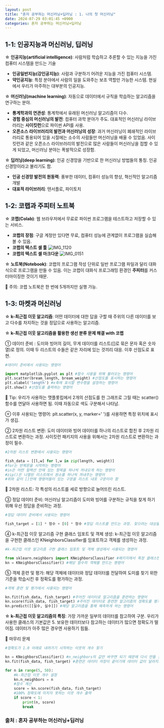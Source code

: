 ```yaml
---
layout: post
title: "혼자 공부하는 머신러닝+딥러닝 : 1. 나의 첫 머신러닝"
date: 2024-07-29 03:01:45 +0900
categories: 혼자 공부하는 머신러닝+딥러닝
---
```

## <span style= 'background-color: #f1f8ff'>1-1: 인공지능과 머신러닝, 딥러닝
☆ **인공지능(artificial intelligence)**: 사람처럼 학습하고 추론할 수 있는 지능을 가진 컴퓨터 시스템을 만드는 기술
- **인공일반지능(강인공지능)**: 사람과 구분하기 어려운 지능을 가진 컴퓨터 시스템.
- **약인공지능**: 특정 분야에서 사람의 일을 도와주는 보조 역할만 가능한 시스템. 현실에서 우리가 마주하는 대부분의 인공지능.

☆ **머신러닝(machine learning)**: 자동으로 데이터에서 규칙을 학습하는 알고리즘을 연구하는 분야.
- **통계학과의 연관성**: 통계학에서 유래된 머신러닝 알고리즘이 다수.
- **경험 중심의 머신러닝의 발전**: 컴퓨터 과학 분야가 주도. 대표적인 머신러닝 라이브러리는 **사이킷런**으로 파이썬 API를 사용.
- **오픈소스 라이브러리의 발전과 머신러닝의 성장**: 과거 머신러닝이 폐쇄적인 라이브러리로 통용되어 있을 시절에는 소수의 사람들만 머신러닝을 배울 수 있었음. 사이킷런과 같은 오픈소스 라이브러리의 발전으로 많은 사람들이 머신러닝을 접할 수 있게 되었고, 머신러닝 분야는 폭발적으로 성장함.

☆ **딥러닝(deep learning)**: 인공 신경망을 기반으로 한 머신러닝 방법들의 통칭. 인공 신경망이라고 불리기도 함.
- **인공 신경망 발전의 원동력**: 풍부한 데이터, 컴퓨터 성능의 향상, 혁신적인 알고리즘 개발
- **대표적 라이브러리**: 텐서플로, 파이토치

## <span style= 'background-color: #f1f8ff'>1-2: 코랩과 주피터 노트북
☆ **코랩(Colab)**: 웹 브라우저에서 무료로 파이썬 프로그램을 테스트하고 저장할 수 있는 서비스.
- **코랩의 장점**: 구글 계정만 있다면 무료, 컴퓨터 성능에 관계엾이 프로그램을 실습해 볼 수 있음.
- **코랩의 텍스트 셀 툴**
![IMG_1120](https://github.com/user-attachments/assets/d77a2c81-0f0a-4749-b60d-9cd854a58767)
- **코랩의 텍스트 셀 마크다운**
![IMG_0151](https://github.com/user-attachments/assets/42846dd4-c856-489c-af24-60f00fc767cc)



☆ **노트북(Notebook)**: 코랩의 프로그램 작성 단위로 일반 프로그램 파일과 달리 대화식으로 프로그램을 만들 수 있음. 이는 코랩이 대화식 프로그래밍 환경인 **주피터**를 커스터마이징한 것이기 때문.

🚨 주의: 코랩 노트북은 한 번에 5개까지만 실행 가능.

## <span style= 'background-color: #f1f8ff'>1-3: 마켓과 머신러닝
☆ **k-최근접 이웃 알고리즘**: 어떤 데이터에 대한 답을 구할 때 주위의 다른 데이터를 보고 다수를 차지하는 것을 정답으로 사용하는 알고리즘.

☆ **k-최근접 이웃 알고리즘을 활용한 생선 분류 문제 해결 with 코랩**


➀ 데이터 준비 : 도미와 빙어의 길이, 무게 데이터를 리스트([]로 묶은 문자 혹은 숫자열)로 정의. 이때 두 리스트의 수들은 같은 자리에 있는 것끼리 대응. 이후 산점도로 표현.
```python
#데이터 준비에서 사용되는 명령어

import matplotlib.pyplot as plt #함수 사용을 위해 불러오는 명령어
plt.scatter(bream_length, bream_weight) #산점도를 표시하는 명령어
plt.xlabel('length') #x축에 표시할 변수명을 설정하는 명령어
plt.show() #산점도를 출력하는 명령어
```
📌 Tip: 우리가 사용하는 맷플롯립에서 2개의 산점도를 한 그래프로 그릴 때는 scatter() 함수를 연달아 사용하면 됨. 이때 자동으로 색도 구분해서 나타남.

⊕ 이후 사용되는 명령어: plt.scatter(x, y, marker=' ')를 사용하면 특정 위치에 표시가 생김.

➁ 2차원 리스트 변환: 도미 데이터와 빙어 데이터를 하나의 리스트로 합친 후 2차원 리스트로 변환하는 과정. 사이킷런 패키지의 사용을 위해서는 2차원 리스트로 변환하는 과정이 필수.
```python
#2차원 리스트 변환에서 사용되는 명령어

fish_data = [[l,w] for l,w in zip(length, weight)]
#for는 반복문을 시작하는 명령어
#in은 어떤 컬렉션 안에 있는 항목을 하나씩 꺼내오게 하는 명령어
#zip()은 나열된 리스트에서 원소를 하나씩 꺼내주는 명령어
#위와 같이 []안에 명령어들이 있는 구문을 리스트 내포 구문이라 함
```
📌 2차원 리스트: 각 특성의 리스트를 세로 방향으로 늘어뜨린 리스트.

➂ 정답 데이터 준비: 머신러닝 알고리즘이 도미와 빙어를 구분하는 규칙을 찾게 하기 위해 우선 정답을 준비하는 과정.
```python
#정답 데이터 준비에서 사용되는 명령어

fish_target = [1] * 정수 + [0] * 정수 #정답 리스트를 만드는 과정. 찾으려는 대상을 1로 놓고 그 외의 것을 0으로 놓음
```
➃ k-최근접 이웃 알고리즘 구현 클래스 임포트 및 객체 생성: k-최근접 이웃 알고리즘을 구현한 클래스인 KNeighborsClassifier를 임포트하고 객체를 생성하는 과정.
```python
#k-최근접 이웃 알고리즘 구현 클래스 임포트 및 객체 생성에서 사용되는 명령어

from sklearn.neighbors import KNeighborsClassifier #패키지에서 특정 클래스만 임포트하는 명령어
kn = KNeighborsClassifier() #해당 함수의 객체를 만드는 명령어 
```
➄ 객체 훈련 및 평가: 해당 객체에 데이터와 정답 데이터를 전달하여 도미를 찾기 위한 기준을 학습시킨 후 정확도를 평가하는 과정.
```python
#객체 훈련 및 평가에서 사용되는 명령어

kn.fit(fish_data, fish_target) #주어진 데이터로 알고리즘을 훈련하는 명령어
kn.score(fish_data, fish_target) #주어진 데이터로 훈련한 알고리즘의 정확도를 평가하는 명령어. 0과 1사이의 값을 반환하며 1이 가장 정확함을 의미
kn.predict([[실수, 실수]]) #해당 알고리즘을 통해 예측하게 하는 명령어
```
☆ **k-최근접 이웃 알고리즘의 특징**: 가장 가까운 일부의 데이터를 참고하여 구분. 우리가 사용한 클래스의 기본값은 5. 보유한 데이터보다 참고하는 데이터가 많으면 정확도가 떨어짐. 데이터가 아주 많은 경우엔 사용하기 힘듦.

📌 마무리 문제
```python
#정확도가 1.0 아래로 내려가기 시작하는 이웃의 개수 찾기

kn = KNeighborsClassifier() #n_neighbors의 값만 바꾸면 되기 때문에 다시 만들 필요 없음 
kn.fit(fish_data, fish_target) #훈련은 데이터 저장이 끝이기에 데이터 값이 달라지지 않는 이상 매번 훈련시킬 필요 없음

for n in range(5, 50):
    #k-최근접 이웃 개수 설정
    kn.n_neighbors = n
    #점수 계산
    score = kn.score(fish_data, fish_target)
    #100% 정확도에 미치지 못하는 이웃 개수 출력
    if score < 1:
        print(n, score)
        break
```

### 출처 : 혼자 공부하는 머신러닝+딥러닝
